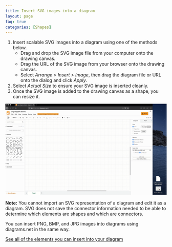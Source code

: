```yaml
---
title: Insert SVG images into a diagram
layout: page
faq: true
categories: [Shapes]
---
```


1. Insert scalable SVG images into a diagram using one of the methods below.
   * Drag and drop the SVG image file from your computer onto the drawing canvas.
   * Drag the URL of the SVG image from your browser onto the drawing canvas.
   * Select _Arrange > Insert > Image_, then drag the diagram file or URL onto the dialog and click _Apply_.
2. Select _Actual Size_ to ensure your SVG image is inserted cleanly.
3. Once the SVG image is added to the drawing canvas as a shape, you can resize it.

<img src="/assets/img/blog/svg-import.gif" style="max-width:100%;height:auto;" alt="Drag and drop an SVG image onto or its URL onto the drawing canvas to import it into your diagram">

**Note:** You cannot import an SVG representation of a diagram and edit it as a diagram. SVG does not save the connector information needed to be able to determine which elements are shapes and which are connectors.

You can insert PNG, BMP, and JPG images into diagrams using diagrams.net in the same way.

[See all of the elements you can insert into your diagram](/doc/faq/arrange-insert-menu.html)
